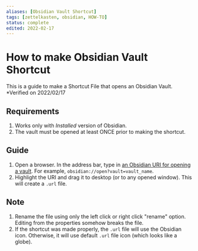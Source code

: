 ```yaml
---
aliases: [Obsidian Vault Shortcut]
tags: [zettelkasten, obsidian, HOW-TO]
status: complete
edited: 2022-02-17
---
```


# How to make Obsidian Vault Shortcut
This is a guide to make a Shortcut File that opens an Obsidian Vault.
\*Verified on 2022/02/17

## Requirements
1. Works only with _Installed_ version of Obsidian.
2. The vault must be opened at least ONCE prior to making the shortcut.

## Guide
1. Open a browser. In the address bar, type in [an Obsidian URI for opening a vault](https://help.obsidian.md/Advanced+topics/Using+obsidian+URI#Action+open). For example, `obsidian://open?vault=vault_name`.
2. Highlight the URI and drag it to desktop (or to any opened window). This will create a `.url` file.

## Note
1. Rename the file using only the left click or right click "rename" option. Editing from the properties somehow breaks the file.
2. If the shortcut was made properly, the `.url` file will use the Obsidian icon. Otherwise, it will use default `.url` file icon (which looks like a globe).